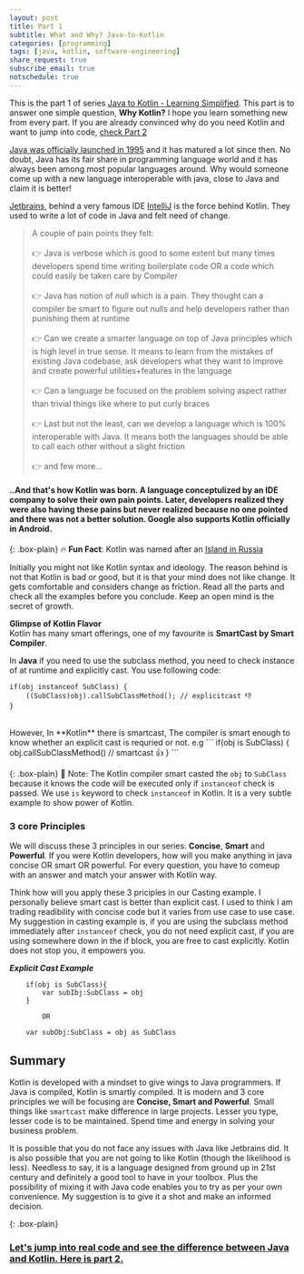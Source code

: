 ```yaml
---
layout: post
title: Part 1
subtitle: What and Why? Java-to-Kotlin
categories: [programming]
tags: [java, kotlin, software-engineering]
share_request: true
subscribe_email: true
notschedule: true
---
```


This is the part 1 of series [Java to Kotlin - Learning Simplified](/blogs/programming/java-to-kotlin/). This part is to answer one simple question, **Why Kotlin?** I hope you learn something new from every part. If you are already convinced why do you need Kotlin and want to jump into code, [check Part 2](/blogs/programming/java-to-kotlin/part-2/)

[Java was officially launched in 1995](https://en.wikipedia.org/wiki/Java_version_history) and it has matured a lot since then. No doubt, Java has its fair share in programming language world and it has always been among most popular languages around. Why would someone come up with a new language interoperable with java, close to Java and claim it is better!

[Jetbrains](https://www.jetbrains.com), behind a very famous IDE [IntelliJ](https://www.jetbrains.com/idea/) is the force behind Kotlin. They used to write a lot of code in Java and felt need of change. 

>A couple of pain points they felt:
<br/><br/> 👉 Java is verbose which is good to some extent but many times developers spend time writing boilerplate code OR a code which could easily be taken care by Compiler
<br/><br/> 👉 Java has notion of *null* which is a pain. They thought can a compiler be smart to figure out nulls and help developers rather than punishing them at runtime
<br/><br/> 👉 Can we create a smarter language on top of Java principles which is high level in true sense. It means to learn from the mistakes of existing Java codebase, ask developers what they want to improve and create powerful utilities+features in the language
<br/><br/> 👉 Can a language be focused on the problem solving aspect rather than trivial things like where to put curly braces
<br/><br/> 👉 Last but not the least, can we develop a language which is 100% interoperable with Java. It means both the languages should be able to call each other without a slight friction
<br/><br/> 👉 and few more...

#### ..And that's how Kotlin was born. A language conceptulized by an IDE company to solve their own pain points. Later, developers realized they were also having these pains but never realized because no one pointed and there was not a better solution. Google also supports Kotlin officially in Android.

{: .box-plain}
🔥 **Fun Fact**: Kotlin was named after an [Island in Russia](https://en.wikipedia.org/wiki/Kotlin_Island)

Initially you might not like Kotlin syntax and ideology. The reason behind is not that Kotlin is bad or good, but it is that your mind does not like change. It gets comfortable and considers change as friction. Read all the parts and check all the examples before you conclude. Keep an open mind is the secret of growth.

**Glimpse of Kotlin Flavor**<br/>
Kotlin has many smart offerings, one of my favourite is **SmartCast by Smart Compiler**.

In **Java** if you need to use the subclass method, you need to check instance of at runtime and explicitly cast. You use following code:

```
if(obj instanceof SubClass) {
	((SubClass)obj).callSubClassMethod(); // explicitcast 👎
}
```
<br/>
However, In **Kotlin** there is smartcast, The compiler is smart enough to know whether an explicit cast is requried or not. e.g
```
if(obj is SubClass) {
	obj.callSubClassMethod() // smartcast 👍
}
```

{: .box-plain}
📝 Note: The Kotlin compiler smart casted the `obj` to `SubClass` because it knows the code will be executed only if `instanceof` check is passed. We use `is` keyword to check `instanceof` in Kotlin. It is a very subtle example to show power of Kotlin. 

### 3 core Principles
We will discuss these 3 principles in our series: **Concise**, **Smart** and **Powerful**.
If you were Kotlin developers, how will you make anything in java concise OR smart OR powerful. For every question, you have to comeup with an answer and match your answer with Kotlin way.

Think how will you apply these 3 priciples in our Casting example. I personally believe smart cast is better than explicit cast. I used to think I am trading readibility with concise code but it varies from use case to use case. My suggestion in casting example is, if you are using the subclass method immediately after `instanceof` check, you do not need explicit cast, if you are using somewhere down in the if block, you are free to cast explicitly. Kotlin does not stop you, it empowers you. 

***Explicit Cast Example***
```
	if(obj is SubClass){
        var subIbj:SubClass = obj
	}

        OR

	var subObj:SubClass = obj as SubClass
```

## Summary
Kotlin is developed with a mindset to give wings to Java programmers. If Java is compiled, Kotlin is smartly compiled. It is modern and 3 core principles we will be focusing  are **Concise, Smart and Powerful**. Small things like `smartcast` make difference in large projects. Lesser you type, lesser code is to be maintained. Spend time and energy in solving your business problem.

It is possible that you do not face any issues with Java like Jetbrains did. It is also possible that you are not going to like Kotlin (though the likelihood is less). Needless to say, it is a language designed from ground up in 21st century and definitely a good tool to have in your toolbox. Plus the possibility of mixing it with Java code enables you to try as per your own convenience. My suggestion is to give it a shot and make an informed decision.

{: .box-plain}
### [Let's jump into real code and see the difference between Java and Kotlin. Here is part 2.](/blogs/programming/java-to-kotlin/part-2/)

